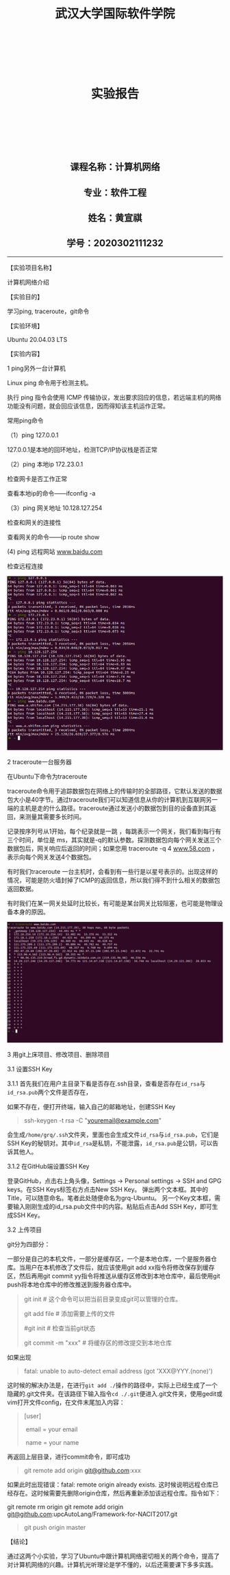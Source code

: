 <br><br><br>



<h1 align="center">武汉大学国际软件学院<h1>

<br><br>

<h1 align="center">实验报告<h1>

<br><br>

<h2 align="center">课程名称：计算机网络</h2>

<h2 align="center">专业：软件工程</h2>

<h2 align="center">姓名：黄宣祺</h2>

<h2 align="center">学号：2020302111232</h2>

---

【实验项目名称】

计算机网络介绍

【实验目的】

学习ping, traceroute，git命令

【实验环境】

Ubuntu 20.04.03 LTS

【实验内容】

1 ping另外一台计算机

Linux ping 命令用于检测主机。

执行 ping 指令会使用 ICMP 传输协议，发出要求回应的信息，若远端主机的网络功能没有问题，就会回应该信息，因而得知该主机运作正常。

常用ping命令

（1）ping 127.0.0.1 

127.0.0.1是本地的回环地址，检测TCP/IP协议栈是否正常

（2）ping 本地ip 172.23.0.1

检查网卡是否工作正常

查看本地ip的命令——ifconfig -a

（3）ping 网关地址 10.128.127.254

检查和网关的连接性

查看网关的命令——ip route show

(4) ping 远程网站 www.baidu.com

检查远程连接

![ping](ping.png)

2 traceroute一台服务器

在Ubuntu下命令为traceroute

traceroute命令用于追踪数据包在网络上的传输时的全部路径，它默认发送的数据包大小是40字节。通过traceroute我们可以知道信息从你的计算机到互联网另一端的主机是走的什么路径。traceroute通过发送小的数据包到目的设备直到其返回，来测量其需要多长时间。

记录按序列号从1开始，每个纪录就是一跳 ，每跳表示一个网关，我们看到每行有三个时间，单位是 ms，其实就是-q的默认参数。探测数据包向每个网关发送三个数据包后，网关响应后返回的时间；如果您用 traceroute -q 4 www.58.com ，表示向每个网关发送4个数据包。

有时我们traceroute 一台主机时，会看到有一些行是以星号表示的。出现这样的情况，可能是防火墙封掉了ICMP的返回信息，所以我们得不到什么相关的数据包返回数据。

有时我们在某一网关处延时比较长，有可能是某台网关比较阻塞，也可能是物理设备本身的原因。

![traceroute](traceroute.png)

3 用git上床项目、修改项目、删除项目

3.1 设置SSH Key

3.1.1 首先我们在用户主目录下看是否存在.ssh目录，查看是否存在`id_rsa`与`id_rsa.pub`两个文件是否存在，

如果不存在，便打开终端，输入自己的邮箱地址，创建SSH Key

> ssh-keygen -t rsa -C "youremail@example.com"

会生成`/home/grq/.ssh`文件夹，里面也会生成文件`id_rsa`与`id_rsa.pub`，它们是SSH Key的秘钥对。其中`id_rsa`是私钥，不能泄露，`id_rsa.pub`是公钥，可以告诉其他人。

3.1.2 在GitHub端设置SSH Key

登录GitHub，点击右上角头像，Settings -> Personal settings -> SSH and GPG keys。在SSH Keys标签右方点击New SSH Key。
弹出两个文本框。其中的Title，可以随意命名。笔者此处随便命名为grq-Ubuntu。
另一个Key文本框，需要输入刚刚生成的id_rsa.pub文件中的内容。粘贴后点击Add SSH Key，即可生成SSH Key。

3.2 上传项目

git分为四部分：

一部分是自己的本机文件，一部分是缓存区，一个是本地仓库，一个是服务器仓库。当用户在本机修改了文件后，就应该使用git add xx指令将修改保存到缓存区，然后再用git commit yy指令将推送从缓存区修改到本地仓库中，最后使用git push将本地仓库中的修改推送到服务器仓库中。

> git init # 这个命令可以把当前目录变成git可以管理的仓库。
>
> git add file # 添加需要上传的文件
>
> #git init # 检查当前git状态
>
> git commit -m "xxx" # 将缓存区的修改提交到本地仓库

如果出现

> fatal: unable to auto-detect email address (got 'XXX@YYY.(none)')

这时候的解决办法是，在进行`git add ./`操作的路径中，实际上已经生成了一个隐藏的.git文件夹。在该路径下输入指令`cd ./.git`便进入.git文件夹，使用gedit或vim打开文件config，在文件末尾加入内容：

> [user] 
>
> ​	email = your email 
>
> ​	name = your name

再返回上层目录，进行commit命令，即可成功

> git remote add origin git@github.com:xxx

如果此时出现错误：fatal: remote origin already exists. 这时候说明远程仓库已经存在。这时候需要先删除origin仓库，然后再重新添加该远程仓库。指令如下：

git remote rm origin
git remote add origin git@github.com:upcAutoLang/Framework-for-NACIT2017.git

> git push origin master

【结论】

通过这两个小实验，学习了Ubuntu中跟计算机网络密切相关的两个命令，提高了对计算机网络的兴趣。计算机光听理论是学不懂的，以后还需要课下多多实践。
